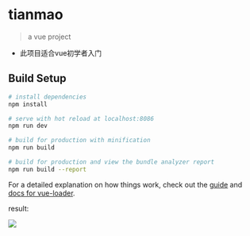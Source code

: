 # tianmao

> a vue project

* 此项目适合vue初学者入门

## Build Setup

``` bash
# install dependencies
npm install

# serve with hot reload at localhost:8086
npm run dev

# build for production with minification
npm run build

# build for production and view the bundle analyzer report
npm run build --report
```

For a detailed explanation on how things work, check out the [guide](http://vuejs-templates.github.io/webpack/) and [docs for vue-loader](http://vuejs.github.io/vue-loader).

result:

![](https://github.com/moveondo/VUE-Taobao/blob/master/static/images/tanmao.png)
